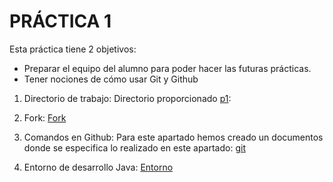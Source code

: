 # PRÁCTICA 1

Esta práctica tiene 2 objetivos:
- Preparar el equipo del alumno para poder hacer las futuras prácticas.
- Tener nociones de cómo usar Git y Github

1. Directorio de trabajo:
Directorio proporcionado [p1](https://github.com/gitt-3-pat/p1):

2. Fork:
[Fork](https://github.com/pedromaarcos/p1-fork)

3. Comandos en Github:
Para este apartado hemos creado un documentos donde se especifica lo realizado en este apartado:
[git](https://github.com/pedromaarcos/p1-fork/blob/main/git.pdf)

4. Entorno de desarrollo Java:
[Entorno](https://github.com/pedromaarcos/p1-fork/blob/main/entorno.pdf)





